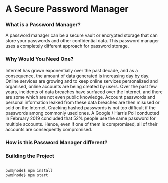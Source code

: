 # A Secure Password Manager

### What is a Password Manager? 

A password manager can be a secure vault or encrypted storage that can store your passwords and other confidential data. This password manager uses a completely different approach for password storage. 


### Why Would You Need One? 

Internet has grown exponentially over the past decade, and as a consequence, the amount of data generated is increasing day by day. Online services are growing and to keep online services personalized and organised, online accounts are being created by users. Over the past few years, incidents of data breaches have surfaced over the Internet, and there are some which are not even public knowledge. Account passwords and personal information leaked from these data breaches are then misused or sold on the Internet. Cracking hashed passwords is not too difficult if the passwords among commonly used ones. A Google / Harris Poll conducted in February 2019 concluded that 52% people use the same password for multiple accounts. Hence, even if one of them is compromised, all of their accounts are consequently compromised. 

### How is this Password Manager different?






### Building the Project

```bash 

pwm@node$ npm install 
pwm@node$ npm start

```
